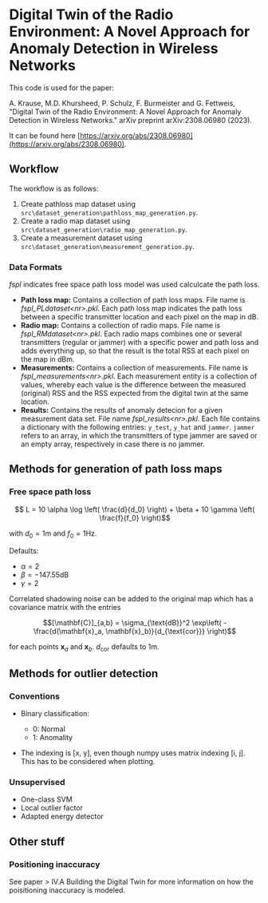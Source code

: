 # Digital Twin of the Radio Environment: A Novel Approach for Anomaly Detection in Wireless Networks

This code is used for the paper:

 A. Krause, M.D. Khursheed, P. Schulz, F. Burmeister and G. Fettweis, "Digital Twin of the Radio Environment: A Novel Approach for Anomaly Detection in Wireless Networks." arXiv preprint arXiv:2308.06980 (2023).

 It can be found here [https://arxiv.org/abs/2308.06980](https://arxiv.org/abs/2308.06980).

## Workflow

The workflow is as follows:

1. Create pathloss map dataset using `src\dataset_generation\pathloss_map_generation.py`.
2. Create a radio map dataset using `src\dataset_generation\radio_map_generation.py`.
3. Create a measurement dataset using `src\dataset_generation\measurement_generation.py`.

### Data Formats

*fspl* indicates free space path loss model was used calculcate the path loss.

* **Path loss map:** Contains a collection of path loss maps. File name is *fspl_PLdataset\<nr\>.pkl*. Each path loss map indicates the path loss between a specific transmitter location and each pixel on the map in dB.
* **Radio map:** Contains a collection of radio maps. File name is *fspl_RMdataset\<nr\>.pkl*. Each radio maps combines one or several transmitters (regular or jammer) with a specific power and path loss and adds everything up, so that the result is the total RSS at each pixel on the map in dBm.
* **Measurements:** Contains a collection of measurements. File name is *fspl_measurements\<nr\>.pkl*. Each measurement entity is a collection of values, whereby each value is the difference between the measured (original) RSS and the RSS expected from the digital twin at the same location.
* **Results:** Contains the results of anomaly detecion for a given measurement data set. File name *fspl_results\<nr\>.pkl*. Each file contains a dictionary with the following entries: ```y_test```, ```y_hat``` and ```jammer```. ```jammer``` refers to an array, in which the transmitters of type jammer are saved or an empty array, respectively in case there is no jammer.

## Methods for generation of path loss maps

### Free space path loss

$$ L = 10 \alpha \log \left( \frac{d}{d_0} \right)  + \beta + 10 \gamma \left( \frac{f}{f_0} \right)$$

with $d_0 = 1\text{m}$ and $f_0 = 1\text{Hz}$.

Defaults:
* $\alpha = 2$
* $\beta = - 147.55\text{dB}$
* $\gamma = 2$

Correlated shadowing noise can be added to the original map which has a covariance matrix with the entries

$$[\mathbf{C}]_{a,b} = \sigma_{\text{dB}}^2 \exp\left( -\frac{d(\mathbf{x}_a, \mathbf{x}_b)}{d_{\text{cor}}} \right)$$

for each points $\mathbf{x}_a$ and $\mathbf{x}_b$. $d_{\text{cor}}$ defaults to $1 \text{m}$.

## Methods for outlier detection

### Conventions

* Binary classification:
  * 0: Normal
  * 1: Anomality

* The indexing is [x, y], even though numpy uses matrix indexing [i, j]. This has to be considered when plotting.

### Unsupervised

* One-class SVM
* Local outlier factor
* Adapted energy detector


## Other stuff

### Positioning inaccuracy

See paper > IV.A Building the Digital Twin for more information on how the poisitioning inaccuracy is modeled.